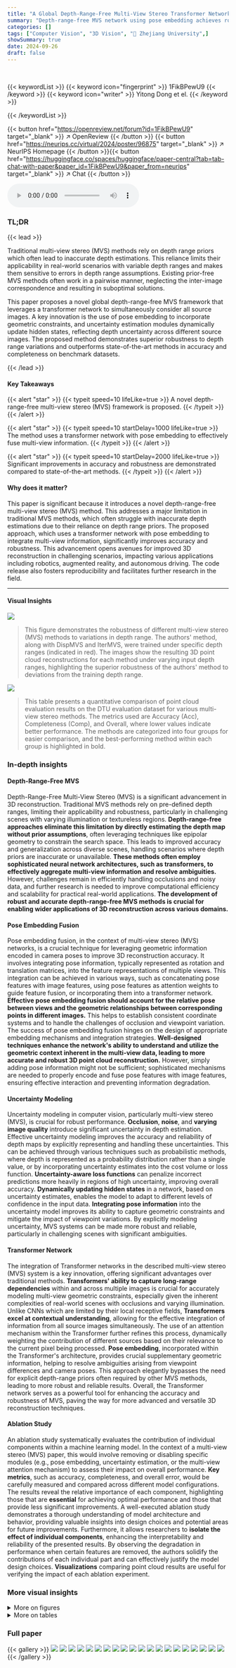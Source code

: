 ```yaml
---
title: "A Global Depth-Range-Free Multi-View Stereo Transformer Network with Pose Embedding"
summary: "Depth-range-free MVS network using pose embedding achieves robust and accurate 3D reconstruction."
categories: []
tags: ["Computer Vision", "3D Vision", "🏢 Zhejiang University",]
showSummary: true
date: 2024-09-26
draft: false
---
```


<br>

{{< keywordList >}}
{{< keyword icon="fingerprint" >}} 1FikBPewU9 {{< /keyword >}}
{{< keyword icon="writer" >}} Yitong Dong et el. {{< /keyword >}}
 
{{< /keywordList >}}

{{< button href="https://openreview.net/forum?id=1FikBPewU9" target="_blank" >}}
↗ OpenReview
{{< /button >}}
{{< button href="https://neurips.cc/virtual/2024/poster/96875" target="_blank" >}}
↗ NeurIPS Homepage
{{< /button >}}{{< button href="https://huggingface.co/spaces/huggingface/paper-central?tab=tab-chat-with-paper&paper_id=1FikBPewU9&paper_from=neurips" target="_blank" >}}
↗ Chat
{{< /button >}}



<audio controls>
    <source src="https://ai-paper-reviewer.com/1FikBPewU9/podcast.wav" type="audio/wav">
    Your browser does not support the audio element.
</audio>


### TL;DR


{{< lead >}}

Traditional multi-view stereo (MVS) methods rely on depth range priors which often lead to inaccurate depth estimations.  This reliance limits their applicability in real-world scenarios with variable depth ranges and makes them sensitive to errors in depth range assumptions.  Existing prior-free MVS methods often work in a pairwise manner, neglecting the inter-image correspondence and resulting in suboptimal solutions. 



This paper proposes a novel global depth-range-free MVS framework that leverages a transformer network to simultaneously consider all source images.  A key innovation is the use of pose embedding to incorporate geometric constraints, and uncertainty estimation modules dynamically update hidden states, reflecting depth uncertainty across different source images.  The proposed method demonstrates superior robustness to depth range variations and outperforms state-of-the-art methods in accuracy and completeness on benchmark datasets.

{{< /lead >}}


#### Key Takeaways

{{< alert "star" >}}
{{< typeit speed=10 lifeLike=true >}} A novel depth-range-free multi-view stereo (MVS) framework is proposed. {{< /typeit >}}
{{< /alert >}}

{{< alert "star" >}}
{{< typeit speed=10 startDelay=1000 lifeLike=true >}} The method uses a transformer network with pose embedding to effectively fuse multi-view information. {{< /typeit >}}
{{< /alert >}}

{{< alert "star" >}}
{{< typeit speed=10 startDelay=2000 lifeLike=true >}} Significant improvements in accuracy and robustness are demonstrated compared to state-of-the-art methods. {{< /typeit >}}
{{< /alert >}}

#### Why does it matter?
This paper is significant because it introduces a novel depth-range-free multi-view stereo (MVS) method.  This addresses a major limitation in traditional MVS methods, which often struggle with inaccurate depth estimations due to their reliance on depth range priors.  The proposed approach, which uses a transformer network with pose embedding to integrate multi-view information, significantly improves accuracy and robustness. This advancement opens avenues for improved 3D reconstruction in challenging scenarios, impacting various applications including robotics, augmented reality, and autonomous driving.  The code release also fosters reproducibility and facilitates further research in the field. 

------
#### Visual Insights



![](https://ai-paper-reviewer.com/1FikBPewU9/figures_2_1.jpg)

> This figure demonstrates the robustness of different multi-view stereo (MVS) methods to variations in depth range.  The authors' method, along with DispMVS and IterMVS, were trained under specific depth ranges (indicated in red).  The images show the resulting 3D point cloud reconstructions for each method under varying input depth ranges, highlighting the superior robustness of the authors' method to deviations from the training depth range.





![](https://ai-paper-reviewer.com/1FikBPewU9/tables_7_1.jpg)

> This table presents a quantitative comparison of point cloud evaluation results on the DTU evaluation dataset for various multi-view stereo methods.  The metrics used are Accuracy (Acc), Completeness (Comp), and Overall, where lower values indicate better performance. The methods are categorized into four groups for easier comparison, and the best-performing method within each group is highlighted in bold.





### In-depth insights


#### Depth-Range-Free MVS
Depth-Range-Free Multi-View Stereo (MVS) is a significant advancement in 3D reconstruction. Traditional MVS methods rely on pre-defined depth ranges, limiting their applicability and robustness, particularly in challenging scenes with varying illumination or textureless regions. **Depth-range-free approaches eliminate this limitation by directly estimating the depth map without prior assumptions**, often leveraging techniques like epipolar geometry to constrain the search space. This leads to improved accuracy and generalization across diverse scenes, handling scenarios where depth priors are inaccurate or unavailable. **These methods often employ sophisticated neural network architectures, such as transformers, to effectively aggregate multi-view information and resolve ambiguities.**  However, challenges remain in efficiently handling occlusions and noisy data, and further research is needed to improve computational efficiency and scalability for practical real-world applications.  **The development of robust and accurate depth-range-free MVS methods is crucial for enabling wider applications of 3D reconstruction across various domains.**

#### Pose Embedding Fusion
Pose embedding fusion, in the context of multi-view stereo (MVS) networks, is a crucial technique for leveraging geometric information encoded in camera poses to improve 3D reconstruction accuracy.  It involves integrating pose information, typically represented as rotation and translation matrices, into the feature representations of multiple views. This integration can be achieved in various ways, such as concatenating pose features with image features, using pose features as attention weights to guide feature fusion, or incorporating them into a transformer network. **Effective pose embedding fusion should account for the relative pose between views and the geometric relationships between corresponding points in different images.** This helps to establish consistent coordinate systems and to handle the challenges of occlusion and viewpoint variation.  The success of pose embedding fusion hinges on the design of appropriate embedding mechanisms and integration strategies.  **Well-designed techniques enhance the network's ability to understand and utilize the geometric context inherent in the multi-view data, leading to more accurate and robust 3D point cloud reconstruction.** However, simply adding pose information might not be sufficient; sophisticated mechanisms are needed to properly encode and fuse pose features with image features, ensuring effective interaction and preventing information degradation.

#### Uncertainty Modeling
Uncertainty modeling in computer vision, particularly multi-view stereo (MVS), is crucial for robust performance.  **Occlusion**, **noise**, and **varying image quality** introduce significant uncertainty in depth estimation.  Effective uncertainty modeling improves the accuracy and reliability of depth maps by explicitly representing and handling these uncertainties.  This can be achieved through various techniques such as probabilistic methods, where depth is represented as a probability distribution rather than a single value, or by incorporating uncertainty estimates into the cost volume or loss function. **Uncertainty-aware loss functions** can penalize incorrect predictions more heavily in regions of high uncertainty, improving overall accuracy.  **Dynamically updating hidden states** in a network, based on uncertainty estimates, enables the model to adapt to different levels of confidence in the input data.  **Integrating pose information** into the uncertainty model improves its ability to capture geometric constraints and mitigate the impact of viewpoint variations. By explicitly modeling uncertainty, MVS systems can be made more robust and reliable, particularly in challenging scenes with significant ambiguities.

#### Transformer Network
The integration of Transformer networks in the described multi-view stereo (MVS) system is a key innovation, offering significant advantages over traditional methods.  **Transformers' ability to capture long-range dependencies** within and across multiple images is crucial for accurately modeling multi-view geometric constraints, especially given the inherent complexities of real-world scenes with occlusions and varying illumination. Unlike CNNs which are limited by their local receptive fields, **Transformers excel at contextual understanding**, allowing for the effective integration of information from all source images simultaneously.  The use of an attention mechanism within the Transformer further refines this process, dynamically weighting the contribution of different sources based on their relevance to the current pixel being processed.  **Pose embedding**, incorporated within the Transformer's architecture, provides crucial supplementary geometric information, helping to resolve ambiguities arising from viewpoint differences and camera poses. This approach elegantly bypasses the need for explicit depth-range priors often required by other MVS methods, leading to more robust and reliable results. Overall, the Transformer network serves as a powerful tool for enhancing the accuracy and robustness of MVS, paving the way for more advanced and versatile 3D reconstruction techniques.

#### Ablation Study
An ablation study systematically evaluates the contribution of individual components within a machine learning model.  In the context of a multi-view stereo (MVS) paper, this would involve removing or disabling specific modules (e.g., pose embedding, uncertainty estimation, or the multi-view attention mechanism) to assess their impact on overall performance.  **Key metrics**, such as accuracy, completeness, and overall error, would be carefully measured and compared across different model configurations.  The results reveal the relative importance of each component, highlighting those that are **essential** for achieving optimal performance and those that provide less significant improvements.  A well-executed ablation study demonstrates a thorough understanding of model architecture and behavior, providing valuable insights into design choices and potential areas for future improvements.  Furthermore, it allows researchers to **isolate the effect of individual components**, enhancing the interpretability and reliability of the presented results.  By observing the degradation in performance when certain features are removed, the authors solidify the contributions of each individual part and can effectively justify the model design choices.  **Visualizations** comparing point cloud results are useful for verifying the impact of each ablation experiment.


### More visual insights

<details>
<summary>More on figures
</summary>


![](https://ai-paper-reviewer.com/1FikBPewU9/figures_3_1.jpg)

> This figure presents a detailed overview of the proposed multi-view stereo (MVS) method. It illustrates the different modules involved in the process, starting from feature extraction and culminating in depth map generation.  The core components include a disparity feature encoding module that handles variations in image quality across views, a multi-view disparity attention (MDA) module for efficient information fusion, and an iterative update mechanism using GRUs. Pose embedding is integrated to leverage geometric relationships between views and camera poses, improving the accuracy of depth estimation. The pipeline involves iterative refinement of epipolar disparity flows, ultimately yielding a robust and reliable depth map.


![](https://ai-paper-reviewer.com/1FikBPewU9/figures_5_1.jpg)

> This figure illustrates the Multi-view Disparity Attention (MDA) module.  The MDA module takes disparity features, 2D positional encoding, and 3D pose embeddings as input. These inputs are concatenated and fed into a self-attention mechanism followed by a cross-attention mechanism.  The self-attention mechanism captures intra-image relationships, while the cross-attention mechanism captures inter-image relationships. The 3D pose embedding encodes both relative camera poses and geometric relationships between pixels across multiple images to aid feature fusion and improve accuracy. The output is an enhanced disparity feature that is passed to subsequent stages of the network.


![](https://ai-paper-reviewer.com/1FikBPewU9/figures_7_1.jpg)

> This figure demonstrates the robustness of the proposed method to variations in depth range.  It compares the performance of the proposed method against two other state-of-the-art methods (IterMVS and DispMVS) across different depth ranges. The results show that the proposed method is significantly less sensitive to errors in the depth range than the compared methods. This superior robustness is highlighted by the visual results and is a key advantage of the depth-range-free approach.


</details>




<details>
<summary>More on tables
</summary>


![](https://ai-paper-reviewer.com/1FikBPewU9/tables_8_1.jpg)
> This table presents a quantitative comparison of different multi-view stereo (MVS) methods on the Tanks and Temples benchmark dataset.  The performance metric used is the F-score, representing a balance between accuracy and completeness of the 3D point cloud reconstruction. The table is organized to show the average F-score across all scenes, as well as a breakdown of scores for each individual scene.  Methods are categorized into groups to facilitate comparison based on their approaches.  The best performing method within each category is highlighted in bold.

![](https://ai-paper-reviewer.com/1FikBPewU9/tables_8_2.jpg)
> This table presents the ablation study results on the DTU dataset, showing the impact of different components of the proposed multi-view stereo method on accuracy, completeness, and overall performance.  Each row represents a configuration with a specific combination of pose embedding, uncertainty estimation, and disparity hidden states enabled or disabled, allowing for a comparison of their individual contributions to the final results.

![](https://ai-paper-reviewer.com/1FikBPewU9/tables_9_1.jpg)
> This table presents a quantitative comparison of point cloud evaluation results on the DTU dataset's evaluation set.  Three metrics are used: Accuracy (Acc), Completeness (Comp), and Overall. Lower values indicate better performance. The methods are categorized into four groups, and the best performing method in each group is highlighted.

![](https://ai-paper-reviewer.com/1FikBPewU9/tables_9_2.jpg)
> This table presents a quantitative comparison of different multi-view stereo (MVS) methods on the DTU evaluation dataset.  The metrics used are Accuracy (Acc), Completeness (Comp), and Overall, all measured in millimeters (mm). Lower values indicate better performance. The table categorizes the MVS methods into four groups (traditional, CNN-based, RNN-based, and scale-agnostic) and highlights the best-performing method within each group in bold.

</details>




### Full paper

{{< gallery >}}
<img src="https://ai-paper-reviewer.com/1FikBPewU9/1.png" class="grid-w50 md:grid-w33 xl:grid-w25" />
<img src="https://ai-paper-reviewer.com/1FikBPewU9/2.png" class="grid-w50 md:grid-w33 xl:grid-w25" />
<img src="https://ai-paper-reviewer.com/1FikBPewU9/3.png" class="grid-w50 md:grid-w33 xl:grid-w25" />
<img src="https://ai-paper-reviewer.com/1FikBPewU9/4.png" class="grid-w50 md:grid-w33 xl:grid-w25" />
<img src="https://ai-paper-reviewer.com/1FikBPewU9/5.png" class="grid-w50 md:grid-w33 xl:grid-w25" />
<img src="https://ai-paper-reviewer.com/1FikBPewU9/6.png" class="grid-w50 md:grid-w33 xl:grid-w25" />
<img src="https://ai-paper-reviewer.com/1FikBPewU9/7.png" class="grid-w50 md:grid-w33 xl:grid-w25" />
<img src="https://ai-paper-reviewer.com/1FikBPewU9/8.png" class="grid-w50 md:grid-w33 xl:grid-w25" />
<img src="https://ai-paper-reviewer.com/1FikBPewU9/9.png" class="grid-w50 md:grid-w33 xl:grid-w25" />
<img src="https://ai-paper-reviewer.com/1FikBPewU9/10.png" class="grid-w50 md:grid-w33 xl:grid-w25" />
<img src="https://ai-paper-reviewer.com/1FikBPewU9/11.png" class="grid-w50 md:grid-w33 xl:grid-w25" />
<img src="https://ai-paper-reviewer.com/1FikBPewU9/12.png" class="grid-w50 md:grid-w33 xl:grid-w25" />
<img src="https://ai-paper-reviewer.com/1FikBPewU9/13.png" class="grid-w50 md:grid-w33 xl:grid-w25" />
<img src="https://ai-paper-reviewer.com/1FikBPewU9/14.png" class="grid-w50 md:grid-w33 xl:grid-w25" />
<img src="https://ai-paper-reviewer.com/1FikBPewU9/15.png" class="grid-w50 md:grid-w33 xl:grid-w25" />
<img src="https://ai-paper-reviewer.com/1FikBPewU9/16.png" class="grid-w50 md:grid-w33 xl:grid-w25" />
<img src="https://ai-paper-reviewer.com/1FikBPewU9/17.png" class="grid-w50 md:grid-w33 xl:grid-w25" />
<img src="https://ai-paper-reviewer.com/1FikBPewU9/18.png" class="grid-w50 md:grid-w33 xl:grid-w25" />
<img src="https://ai-paper-reviewer.com/1FikBPewU9/19.png" class="grid-w50 md:grid-w33 xl:grid-w25" />
<img src="https://ai-paper-reviewer.com/1FikBPewU9/20.png" class="grid-w50 md:grid-w33 xl:grid-w25" />
{{< /gallery >}}